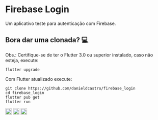 # Firebase Login
Um aplicativo teste para autenticação com Firebase.

## Bora dar uma clonada? :computer:

Obs.: Certifique-se de ter o Flutter 3.0 ou superior instalado, caso não esteja, execute:

```
flutter upgrade
```

Com Flutter atualizado execute:
```
git clone https://github.com/danieldcastro/firebase_login
cd firebase_login
flutter pub get
flutter run
```
<a href="https://twitter.com/odanielmarciano" target="_blank"><img height="20" src="https://img.shields.io/badge/-@odanielmarciano-1ca0f1?style=flat-square&amp;labelColor=1ca0f1&amp;logo=twitter&amp;logoColor=white&amp;link=https://twitter.com/odanielmarciano"></a>
<a href="https://www.linkedin.com/in/danieldecastromarciano/" target="_blank"><img height="20" src="https://img.shields.io/badge/-Daniel-blue?style=flat-square&amp;logo=Linkedin&amp;logoColor=white&amp;link=https://www.linkedin.com/in/danieldecastromarciano/"></a>
<a href="mailto:odanielmarciano@gmail.com" target="_blank"><img height="20" src="https://img.shields.io/badge/-odanielmarciano@gmail.com-c14438?style=flat-square&amp;logo=Gmail&amp;logoColor=white&amp;link=mailto:odanielmarciano@gmail.com"></a>
